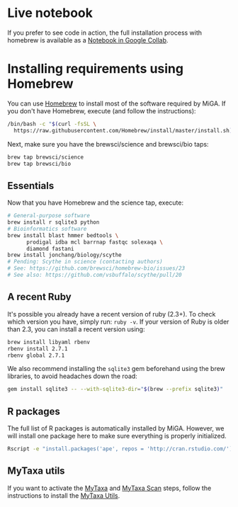 # Live notebook

If you prefer to see code in action, the full installation process
with homebrew is available as a
[Notebook in Google Collab](https://colab.research.google.com/drive/1Wv4uZwLGuzc5RiAT8NkgJ6B_IKAeM0KU).

# Installing requirements using Homebrew

You can use [Homebrew](https://brew.sh/) to install most of the software
required by MiGA.
If you don't have Homebrew, execute (and follow the instructions):

```bash
/bin/bash -c "$(curl -fsSL \
  https://raw.githubusercontent.com/Homebrew/install/master/install.sh)"
```

Next, make sure you have the brewsci/science and brewsci/bio taps:

```bash
brew tap brewsci/science
brew tap brewsci/bio
```

## Essentials

Now that you have Homebrew and the science tap, execute:

```bash
# General-purpose software
brew install r sqlite3 python
# Bioinformatics software
brew install blast hmmer bedtools \
      prodigal idba mcl barrnap fastqc solexaqa \
      diamond fastani
brew install jonchang/biology/scythe
# Pending: Scythe in science (contacting authors)
# See: https://github.com/brewsci/homebrew-bio/issues/23
# See also: https://github.com/vsbuffalo/scythe/pull/20
```

## A recent Ruby

It's possible you already have a recent version of ruby (2.3+).
To check which version you have, simply run: `ruby -v`.
If your version of Ruby is older than 2.3, you can install a recent
version using:

```bash
brew install libyaml rbenv
rbenv install 2.7.1
rbenv global 2.7.1
```

We also recommend installing the `sqlite3` gem beforehand using the brew
libraries, to avoid headaches down the road:

```bash
gem install sqlite3 -- --with-sqlite3-dir="$(brew --prefix sqlite3)"
```

## R packages

The full list of R packages is automatically installed by MiGA. However, we
will install one package here to make sure everything is properly initialized.

```bash
Rscript -e "install.packages('ape', repos = 'http://cran.rstudio.com/')"
```

## MyTaxa utils

If you want to activate the [MyTaxa](../part5/workflow.md#mytaxa) and
[MyTaxa Scan](../part5/workflow.md#mytaxa-scan) steps, follow the instructions
to install the [MyTaxa Utils](mytaxa.md).


